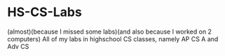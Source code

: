 # HS-CS-Labs
(almost)(because I missed some labs)(and also because I worked on 2 computers) All of my labs in highschool CS classes, namely AP CS A and Adv CS
